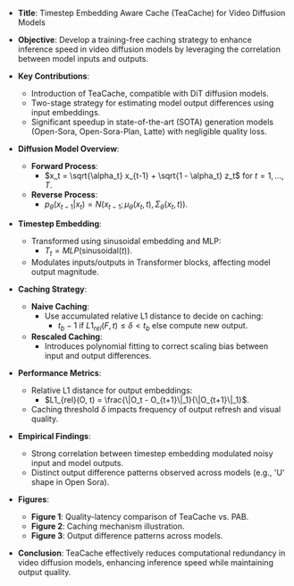 - **Title**: Timestep Embedding Aware Cache (TeaCache) for Video Diffusion Models
- **Objective**: Develop a training-free caching strategy to enhance inference speed in video diffusion models by leveraging the correlation between model inputs and outputs.
- **Key Contributions**:
  - Introduction of TeaCache, compatible with DiT diffusion models.
  - Two-stage strategy for estimating model output differences using input embeddings.
  - Significant speedup in state-of-the-art (SOTA) generation models (Open-Sora, Open-Sora-Plan, Latte) with negligible quality loss.
  
- **Diffusion Model Overview**:
  - **Forward Process**: 
    - $x_t = \sqrt{\alpha_t} x_{t-1} + \sqrt{1 - \alpha_t} z_t$ for $t = 1, \ldots, T$.
  - **Reverse Process**: 
    - $p_\theta(x_{t-1} | x_t) = N(x_{t-1}; \mu_\theta(x_t, t), \Sigma_\theta(x_t, t))$.
  
- **Timestep Embedding**:
  - Transformed using sinusoidal embedding and MLP: 
    - $T_t = MLP(\text{sinusoidal}(t))$.
  - Modulates inputs/outputs in Transformer blocks, affecting model output magnitude.

- **Caching Strategy**:
  - **Naive Caching**: 
    - Use accumulated relative L1 distance to decide on caching:
      - $t_b - 1 \text{ if } L1_{rel}(F, t) \leq \delta < t_b \text{ else compute new output}$.
  - **Rescaled Caching**: 
    - Introduces polynomial fitting to correct scaling bias between input and output differences.

- **Performance Metrics**:
  - Relative L1 distance for output embeddings:
    - $L1_{rel}(O, t) = \frac{\|O_t - O_{t+1}\|_1}{\|O_{t+1}\|_1}$.
  - Caching threshold $\delta$ impacts frequency of output refresh and visual quality.

- **Empirical Findings**:
  - Strong correlation between timestep embedding modulated noisy input and model outputs.
  - Distinct output difference patterns observed across models (e.g., 'U' shape in Open Sora).

- **Figures**:
  - **Figure 1**: Quality-latency comparison of TeaCache vs. PAB.
  - **Figure 2**: Caching mechanism illustration.
  - **Figure 3**: Output difference patterns across models.

- **Conclusion**: TeaCache effectively reduces computational redundancy in video diffusion models, enhancing inference speed while maintaining output quality.